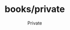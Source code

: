 ---
title: books/private
subtitle: Private
tags: [timechain.academy, bitcoin, lighting, development, books, python]
---